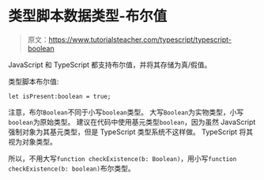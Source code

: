 # 类型脚本数据类型-布尔值

> 原文：<https://www.tutorialsteacher.com/typescript/typescript-boolean>

JavaScript 和 TypeScript 都支持布尔值，并将其存储为真/假值。

类型脚本布尔值:

`let isPresent:boolean = true;`

注意，布尔`Boolean`不同于小写`boolean`类型。 大写`Boolean`为实物类型，小写`boolean`为原始类型。 建议在代码中使用基元类型`boolean`，因为虽然 JavaScript 强制对象为其基元类型，但是 TypeScript 类型系统不这样做。 TypeScript 将其视为对象类型。

所以，不用大写`function checkExistence(b: Boolean)`，用小写`function checkExistence(b: boolean)`布尔类型。